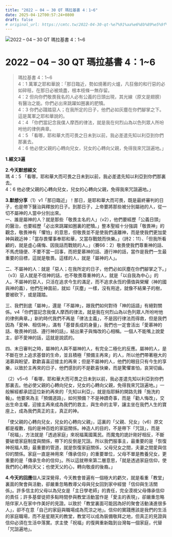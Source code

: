 ```yaml
---
title: "2022 – 04 – 30 QT 瑪拉基書 4：1~6"
date: 2025-04-12T00:57:24+0800
draft: false
# original_url: https://cmtc.tw/2022-04-30-qt-%e7%91%aa%e6%8b%89%e5%9f%ba%e6%9b%b8-4%ef%bc%9a16
---
```


![2022 – 04 – 30 QT 瑪拉基書 4：1~6](/images/qt.jpg   "2022 – 04 – 30 QT 瑪拉基書 4：1~6")

# 2022 – 04 – 30 QT 瑪拉基書 4：1~6

> 瑪拉基書 4：1~6  
> 4：1 萬軍之耶和華說：「那日臨近，勢如燒著的火爐，凡狂傲的和行惡的必如碎秸，在那日必被燒盡，根本枝條一無存留。  
> 4：2 但向你們敬畏我名的人必有公義的日頭出現，其光線（原文是翅膀）有醫治之能。你們必出來跳躍如圈裏的肥犢。  
> 4：3 你們必踐踏惡人；在我所定的日子，他們必如灰塵在你們腳掌之下。這是萬軍之耶和華說的。  
> 4：4 「你們當記念我僕人摩西的律法，就是我在何烈山為以色列眾人所吩咐他的律例典章。  
> 4：5 「看哪，耶和華大而可畏之日未到以前，我必差遣先知以利亞到你們那裏去。  
> 4：6 他必使父親的心轉向兒女，兒女的心轉向父親，免得我來咒詛遍地。」

**1.經文3遍**

**2.今天默想經文**  
瑪 4：5 「看哪，耶和華大而可畏之日未到以前，我必差遣先知以利亞到你們那裏去。  
4：6 他必使父親的心轉向兒女，兒女的心轉向父親，免得我來咒詛遍地。」

**3.默想分享**（1）v1「那日臨近」！那日，是耶和華大而可畏，既是最終審判的日子，也是帶下醫治與釋放的日子。到那日子，上帝要將那些被分別屬祂的人，從一切不屬神的人當中分別出來。  
一、誰是屬神的人？就是那些「敬畏主名的人」（v2），他們要經歷「公義日頭」的醫治，也要經歷「必出來跳躍如圈裏的肥犢。」整本聖經十分強調「敬畏神」的觀念，敬畏神有「懼怕」的意思，但敬畏並不是使我們遠離神，而是使我們更加愛神與親近神：「當存畏懼事奉耶和華，又當存戰兢而快樂。」（詩2：11）、「但我所看顧的，就是虛心痛悔、因我話而戰兢的人。」（賽66：2）敬畏使我們尊重神的話、不馬虎隨便、不要不當一回事，而把愛慕神的話、遵行神的話，當作是我們一生最重要的目標，這就是敬畏。這樣的人，就是「屬神的人」。

二、不屬神的人：就是「惡人；在我所定的日子，他們必如灰塵在你們腳掌之下。」（v3）惡人就是不信神的話，也不敬畏尊重神的人，就是「以自我為中心」的人。不屬神的惡人，只活在追求今生的滿足，而不追求永恆的價值與榮耀（神的國與神的義），他們在神面前，就如「灰塵」一樣，沒有用途，就像不結果子的樹，要被砍下，或是踐踏。

三、我們到底「屬神」，還是「不屬神」，跟我們如何對待「神的話語」有絕對關係。v4「你們當記念我僕人摩西的律法，就是我在何烈山為以色列眾人所吩咐他的律例典章。」新約時代我們不再是「律法主義」，不是因行律法而得救，但是我們因為「愛神、相信神」，滿有「基督長成的身量」，我們也一定會活出「愛慕神的話、敬畏神的話、遵行神的話」，結出果子與悔改的心相稱。一個人不能嘴上說愛主，卻不愛神的話，這就是說謊的。

四、末日審判之時，屬神的人與不屬神的人，有完全二極化的反應。屬神的人，是不斷在世上追求基督的生命，並且積極「預備主再來」的人，所以他們帶著極大的渴慕與盼望，歡歡喜喜迎接主的再來；但是不屬神的人，他們的眼目只有今生的享樂，以致於主再來的日子，他們感到的不是歡喜快樂，而是驚懼害怕，哀哭切齒。

（2）v5~6 「看哪，耶和華大而可畏之日未到以前，我必差遣先知以利亞到你們那裏去。他必使父親的心轉向兒女，兒女的心轉向父親，免得我來咒詛遍地。」一般解經都承認這位新約再來的「先知以利亞」，就是指耶穌的開路先鋒「施洗約翰」。他要來為主「預備道路」，如何預備？不是神蹟奇事，而是「勸人悔改」，交出生命主權，迎接主再來成為我們的救主，與生命的主宰，讓主坐在我們人生的寶座上，成為我們真正的主，真正的神。

「使父親的心轉向兒女，兒女的心轉向父親」，這裏的「父親、兒女」（v6）原文都是複數，指的是神百姓的家庭關係。神造人的目的，不是帶下「咒詛」，而是「祝福」，方法就是「透過家庭」來祝福萬國萬民。而魔鬼的詭計剛好相反，不斷要破壞家庭制度與關係，帶下的反倒是咒詛。所以我們服事主，最重要的是「恢復神祝福人類」最重要的管道，就是恢復家庭關係，父母兒女之間，夫妻之間愛與信仰的關係。家庭一直是神用來「傳承信仰」的重要單位，父母不單是教養兒女，更重要的是「傳承生命的信仰」。所以這就帶來第二層意思，「就是透過家庭信仰，使我們的心轉向天父；也使天父的心，轉向敬虔的後裔。」

**4.今天的回應**個人深深覺得，今天教會普遍有一個極大的虧欠，就是看重「教堂」裏面的聚會與活動，卻嚴重忽略教導父母與兒女回到家中經營「信仰與生活關係」。許多信主的父母以為兒女是「主日學老師」的責任，完全漠視父母傳承信仰的責任；許多基督徒把多點時間參與教堂活動當作是「愛主的表現」，卻嚴重忽略陪伴家人在家中作美好的見證。以致於「教堂裏面可能因為好的聚會活動湧進很多人」，卻不在意「自己的家庭與職場成為荒涼之地」。信仰的實踐應該是我們的生活的家庭職場，而不是星期天的教堂，教堂可以成為裝備敬拜之地，但真正的見證與信仰必須在生活中落實。求主使「祝福」的復興重新臨到台灣每一個家庭，代替「咒詛遍地」。
